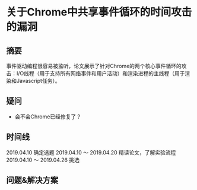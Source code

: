 # 关于Chrome中共享事件循环的时间攻击的漏洞

## 摘要

事件驱动编程很容易被监听，论文展示了针对Chrome的两个核心事件循环的攻击：I/O线程（用于支持所有网络事件和用户活动）和渲染进程的主线程（用于渲染和Javascript任务）。

## 疑问

* 会不会Chrome已经修复了？

## 时间线

2019.04.10 确定选题
2019.04.10 ～ 2019.04.20 精读论文，了解实验流程
2019.04.10 ～ 2019.04.26 挑选

## 问题&解决方案

